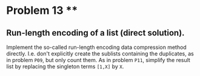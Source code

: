 # Problem 13 \*\*

## Run-length encoding of a list (direct solution).

Implement the so-called run-length encoding data compression method directly. I.e. don't explicitly create the sublists containing the duplicates, as in problem `P09`, but only count them. As in problem `P11`, simplify the result list by replacing the singleton terms `[1,X]` by `X`.
